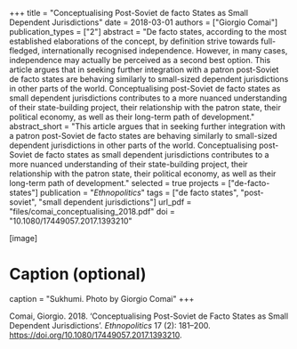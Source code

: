 +++
title = "Conceptualising Post-Soviet de facto States as Small Dependent Jurisdictions"
date = 2018-03-01
authors = ["Giorgio Comai"]
publication_types = ["2"]
abstract = "De facto states, according to the most established elaborations of the concept, by definition strive towards full-fledged, internationally recognised independence. However, in many cases, independence may actually be perceived as a second best option. This article argues that in seeking further integration with a patron post-Soviet de facto states are behaving similarly to small-sized dependent jurisdictions in other parts of the world. Conceptualising post-Soviet de facto states as small dependent jurisdictions contributes to a more nuanced understanding of their state-building project, their relationship with the patron state, their political economy, as well as their long-term path of development."
abstract_short = "This article argues that in seeking further integration with a patron post-Soviet de facto states are behaving similarly to small-sized dependent jurisdictions in other parts of the world. Conceptualising post-Soviet de facto states as small dependent jurisdictions contributes to a more nuanced understanding of their state-building project, their relationship with the patron state, their political economy, as well as their long-term path of development."
selected = true
projects = ["de-facto-states"]
publication = "*Ethnopolitics*"
tags = ["de facto states", "post-soviet", "small dependent jurisdictions"]
url_pdf = "files/comai_conceptualising_2018.pdf"
doi = "10.1080/17449057.2017.1393210"

[image]
  # Caption (optional)
  caption = "Sukhumi. Photo by Giorgio Comai"
+++

Comai, Giorgio. 2018. ‘Conceptualising Post-Soviet de Facto States as Small Dependent Jurisdictions’. *Ethnopolitics* 17 (2): 181–200. https://doi.org/10.1080/17449057.2017.1393210.
